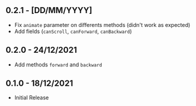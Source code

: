 ## 0.2.1 - [DD/MM/YYYY]

- Fix `animate` parameter on differents methods (didn't work as expected)
- Add fields (`canScroll`, `canForward`, `canBackward`)

## 0.2.0 - 24/12/2021

- Add methods `forward` and `backward`

## 0.1.0 - 18/12/2021

- Initial Release